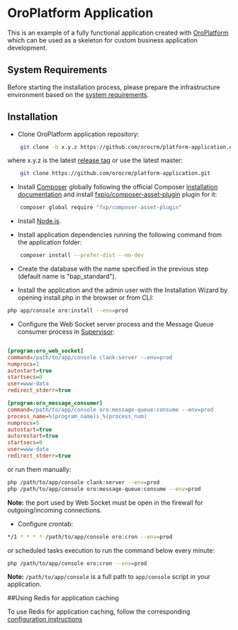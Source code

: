 OroPlatform Application
=======================

This is an example of a fully functional application created with [OroPlatform][1] which can be used as a skeleton for
custom business application development.

## System Requirements

Before starting the installation process, please prepare the infrastructure environment based on the [system requirements][2]. 

## Installation

- Clone OroPlatform application repository:

```bash
    git clone -b x.y.z https://github.com/orocrm/platform-application.git
```

where x.y.z is the latest [release tag](https://github.com/orocrm/platform-application/releases) or use the latest master:

```bash
    git clone https://github.com/orocrm/platform-application.git
```

- Install [Composer][3] globally following the official Composer [installation documentation][4]
and install [fxpio/composer-asset-plugin][5] plugin for it:

```bash
    composer global require "fxp/composer-asset-plugin"
```

- Install [Node.js][6].

- Install application dependencies running the following command from the application folder:

```bash
    composer install --prefer-dist --no-dev
```

- Create the database with the name specified in the previous step (default name is "bap_standard").

- Install the application and the admin user with the Installation Wizard by opening install.php in the browser or from CLI:

```bash  
php app/console oro:install --env=prod
```

- Configure the Web Socket server process and the Message Queue consumer process in [Supervisor][7]:

```ini

[program:oro_web_socket]
command=/path/to/app/console clank:server --env=prod
numprocs=1
autostart=true
startsecs=0
user=www-data
redirect_stderr=true

[program:oro_message_consumer]
command=/path/to/app/console oro:message-queue:consume --env=prod
process_name=%(program_name)s_%(process_num)
numprocs=5
autostart=true
autorestart=true
startsecs=0
user=www-data
redirect_stderr=true
```

or run them manually:

```bash
php /path/to/app/console clank:server --env=prod
php /path/to/app/console oro:message-queue:consume --env=prod
```

**Note:** the port used by Web Socket must be open in the firewall for outgoing/incoming connections.

- Configure crontab:

```bash
*/1 * * * * /path/to/app/console oro:cron --env=prod
```

or scheduled tasks execution to run the command below every minute:

```bash
php /path/to/app/console oro:cron --env=prod
```
 
**Note:** ``/path/to/app/console`` is a full path to `app/console` script in your application.

##Using Redis for application caching

To use Redis for application caching, follow the corresponding [configuration instructions][8]

[1]:    https://github.com/orocrm/platform
[2]:    https://www.orocrm.com/documentation/index/current/system-requirements
[3]:    https://getcomposer.org/
[4]:    https://getcomposer.org/download/
[5]:    https://github.com/fxpio/composer-asset-plugin/blob/master/Resources/doc/index.md
[6]:    https://nodejs.org/en/download/package-manager/
[7]:    http://supervisord.org/
[8]:    https://github.com/orocrm/redis-config#configuration
   

